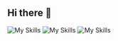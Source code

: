 ## Hi there 👋



![My Skills](https://skillicons.dev/icons?i=ts,js,html,css&theme=light&perline=4)
![My Skills](https://skillicons.dev/icons?i=react,nextjs,nodejs,electron&theme=light&perline=4)
![My Skills](https://skillicons.dev/icons?i=prisma,postgres&theme=light&perline=4)


